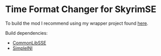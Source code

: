 # Time Format Changer for SkyrimSE

To build the mod I recommend using my wrapper project found [here](https://github.com/Vermunds/SkyrimSE-Mods).

Build dependencies:

* [CommonLibSSE](https://github.com/Ryan-rsm-McKenzie/CommonLibSSE)
* [SimpleINI](https://github.com/brofield/simpleini)